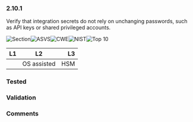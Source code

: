 ### 2.10.1 
Verify that integration secrets do not rely on unchanging passwords, such as API keys or shared privileged accounts.

![Section](https://img.shields.io/badge/V2-green.svg)![ASVS](https://img.shields.io/badge/ASVS-2.10.1-blue.svg)![CWE](https://img.shields.io/badge/CWE-287-red.svg)![NIST](https://img.shields.io/badge/NIST-5.1.1.1-important.svg)![Top 10](https://img.shields.io/badge/OWASP%20Top%20Ten%202007-A7-lightgray.svg)

| L1| L2| L3|
| --|:--:|-:|
|  | OS assisted | HSM |

### Tested

### Validation

### Comments

        
